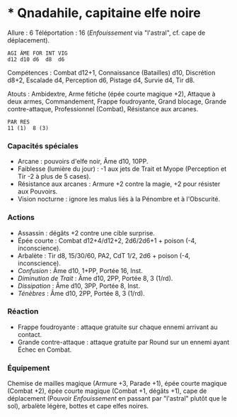 # * Qnadahile, capitaine elfe noire

Allure : 6
Téléportation : 16 (_Enfouissement_ via "l'astral", cf. cape de déplacement).

	AGI	ÂME	FOR	INT	VIG
	d12	d10	d6	d8	d6

Compétences : Combat d12+1, Connaissance (Batailles) d10, Discrétion d8+2, Escalade d4, Perception d6, Pistage d4, Survie d4, Tir d8.

Atouts : Ambidextre, Arme fétiche (épée courte magique +2), Attaque à deux armes, Commandement, Frappe foudroyante, Grand blocage, Grande contre-attaque, Professionnel (Combat), Résistance aux arcanes.

	PAR	RES
	11 (1)	8 (3)

### Capacités spéciales
- Arcane : pouvoirs d'elfe noir, Âme d10, 10PP.
- Faiblesse (lumière du jour) : -1 aux jets de Trait et Myope (Perception et Tir -2 à plus de 5 cases).
- Résistance aux arcanes : Armure +2 contre la magie, +2 pour résister aux Pouvoirs.
- Vision nocturne : ignore les malus liés à la Pénombre et à l'Obscurité.

### Actions
- Assassin : dégâts +2 contre une cible surprise.
- Épée courte : Combat d12+4/d12+2, 2d6/2d6+1 + poison (-4, inconscience).
- Arbalète : Tir d8, 15/30/60, PA2, CdT 1/2, 2d6 + poison (-4, inconscience).
- _Confusion_ : Âme d10, 1+PP, Portée 16, Inst.
- _Diminution de Trait_ : Âme d10, 2PP, Portée 8, 3 (1/rd).
- _Dissipation_ : Âme d10, 3PP, Portée 8, Inst.
- _Ténèbres_ : Âme d10, 2PP, Portée 8, 3 (1/rd).

### Réaction
- Frappe foudroyante : attaque gratuite sur chaque ennemi arrivant au contact.
- Grande contre-attaque : attaque gratuite par Round sur un ennemi ayant Échec en Combat.

### Équipement
Chemise de mailles magique (Armure +3, Parade +1), épée courte magique (Combat +2), épée courte magique (Combat +1, dégâts +1), cape de déplacement (Pouvoir _Enfouissement_ en passant par "l'astral" plutôt que le sol), arbalète légère, bottes et cape elfes noires.
